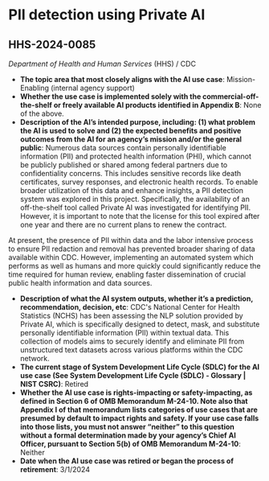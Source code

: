 # PII detection using Private AI
## HHS-2024-0085
_Department of Health and Human Services_ (HHS) / CDC


+ **The topic area that most closely aligns with the AI use case**: Mission-Enabling (internal agency support)
+ **Whether the use case is implemented solely with the commercial-off-the-shelf or freely available AI products identified in Appendix B**: None of the above.
+ **Description of the AI’s intended purpose, including: (1) what problem the AI is used to solve and (2) the expected benefits and positive outcomes from the AI for an agency’s mission and/or the general public**: Numerous data sources contain personally identifiable information (PII) and protected health information (PHI), which cannot be publicly published or shared among federal partners due to confidentiality concerns. This includes sensitive records like death certificates, survey responses, and electronic health records. To enable broader utilization of this data and enhance insights, a PII detection system was explored in this project. Specifically, the availability of an off-the-shelf tool called Private AI was investigated for identifying PII. However, it is important to note that the license for this tool expired after one year and there are no current plans to renew the contract.

At present, the presence of PII within data and the labor intensive process to ensure PII redaction and removal has prevented broader sharing of data available within CDC. However, implementing an automated system which performs as well as humans and more quickly could significantly reduce the time required for human review, enabling faster dissemination of crucial public health information and data sources.
+ **Description of what the AI system outputs, whether it’s a prediction, recommendation, decision, etc**: CDC's National Center for Health Statistics (NCHS) has been assessing the NLP solution provided by Private AI, which is specifically designed to detect, mask, and substitute personally identifiable information (PII) within textual data. This collection of models aims to securely identify and eliminate PII from unstructured text datasets across various platforms within the CDC network.
+ **The current stage of System Development Life Cycle (SDLC) for the AI use case (See System Development Life Cycle (SDLC) - Glossary | NIST CSRC)**: Retired
+ **Whether the AI use case is rights-impacting or safety-impacting, as defined in Section 6 of OMB Memorandum M-24-10. Note also that Appendix I of that memorandum lists categories of use cases that are presumed by default to impact rights and safety. If your use case falls into those lists, you must not answer “neither” to this question without a formal determination made by your agency’s Chief AI Officer, pursuant to Section 5(b) of OMB Memorandum M-24-10**: Neither
+ **Date when the AI use case was retired or began the process of retirement**: 3/1/2024